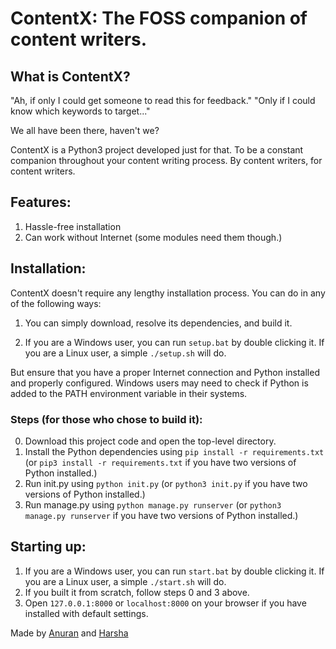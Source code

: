 # ContentX: The FOSS companion of content writers.

## What is ContentX?

"Ah, if only I could get someone to read this for feedback."
"Only if I could know which keywords to target..."

We all have been there, haven't we?

ContentX is a Python3 project developed just for that. To be a constant companion throughout your content writing process. By content writers, for content writers.

## Features:

1. Hassle-free installation
2. Can work without Internet (some modules need them though.)

## Installation:

ContentX doesn't require any lengthy installation process. You can do in any of the following ways:

1. You can simply download, resolve its dependencies, and build it. 

2. If you are a Windows user, you can run ```setup.bat``` by double clicking it. If you are a Linux user, a simple ```./setup.sh``` will do.

But ensure that you have a proper Internet connection and Python installed and properly configured. Windows users may need to check if Python is added to the PATH environment variable in their systems.
### Steps (for those who chose to build it):

0. Download this project code and open the top-level directory.
1. Install the Python dependencies using ```pip install -r requirements.txt``` (or ```pip3 install -r requirements.txt``` if you have two versions of Python installed.)
2. Run init.py using ```python init.py``` (or ```python3 init.py``` if you have two versions of Python installed.)
3. Run manage.py using ```python manage.py runserver``` (or ```python3 manage.py runserver``` if you have two versions of Python installed.)

## Starting up:

1. If you are a Windows user, you can run ```start.bat``` by double clicking it. If you are a Linux user, a simple ```./start.sh``` will do.
2. If you built it from scratch, follow steps 0 and 3 above.
3. Open ```127.0.0.1:8000``` or ```localhost:8000``` on your browser if you have installed with default settings.

Made by [Anuran](https://github.com/anuran-roy) and [Harsha](https://github.com/saiharshavarma)
